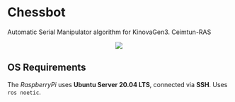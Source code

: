 # Chessbot 
Automatic Serial Manipulator algorithm for KinovaGen3. Ceimtun-RAS 

<p align="center">
  <img src = "https://github.com/Ceimtun-RAS/chessbot-controller/blob/docs/docs/assets/kinovaGen3_lite_rviz.gif" />  
</p>


## OS Requirements
The _RaspberryPi_ uses __Ubuntu Server 20.04 LTS__, connected via __SSH__. Uses `ros noetic`. 




